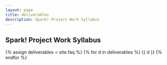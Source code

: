 ```yaml
---
layout: page
title: deliverables 
description: Spark! Project Work Syllabus
---
```


## Spark! Project Work Syllabus


{% assign deliverables = site.faq %}
{% for d in deliverables %}
{{ d }}
{% endfor %}